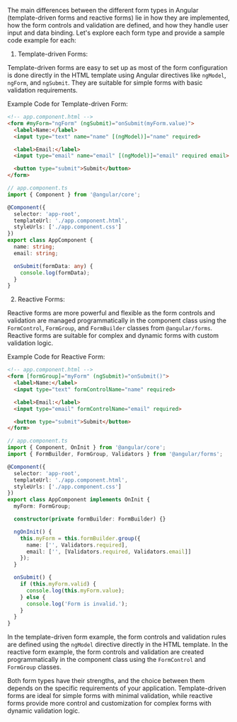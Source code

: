 
The main differences between the different form types in Angular (template-driven forms and reactive forms) lie in how they are implemented, how the form controls and validation are defined, and how they handle user input and data binding. Let's explore each form type and provide a sample code example for each:

1. Template-driven Forms:

Template-driven forms are easy to set up as most of the form configuration is done directly in the HTML template using Angular directives like `ngModel`, `ngForm`, and `ngSubmit`. They are suitable for simple forms with basic validation requirements.

Example Code for Template-driven Form:

```html
<!-- app.component.html -->
<form #myForm="ngForm" (ngSubmit)="onSubmit(myForm.value)">
  <label>Name:</label>
  <input type="text" name="name" [(ngModel)]="name" required>

  <label>Email:</label>
  <input type="email" name="email" [(ngModel)]="email" required email>

  <button type="submit">Submit</button>
</form>
```

```typescript
// app.component.ts
import { Component } from '@angular/core';

@Component({
  selector: 'app-root',
  templateUrl: './app.component.html',
  styleUrls: ['./app.component.css']
})
export class AppComponent {
  name: string;
  email: string;

  onSubmit(formData: any) {
    console.log(formData);
  }
}
```

2. Reactive Forms:

Reactive forms are more powerful and flexible as the form controls and validation are managed programmatically in the component class using the `FormControl`, `FormGroup`, and `FormBuilder` classes from `@angular/forms`. Reactive forms are suitable for complex and dynamic forms with custom validation logic.

Example Code for Reactive Form:

```html
<!-- app.component.html -->
<form [formGroup]="myForm" (ngSubmit)="onSubmit()">
  <label>Name:</label>
  <input type="text" formControlName="name" required>

  <label>Email:</label>
  <input type="email" formControlName="email" required>

  <button type="submit">Submit</button>
</form>
```

```typescript
// app.component.ts
import { Component, OnInit } from '@angular/core';
import { FormBuilder, FormGroup, Validators } from '@angular/forms';

@Component({
  selector: 'app-root',
  templateUrl: './app.component.html',
  styleUrls: ['./app.component.css']
})
export class AppComponent implements OnInit {
  myForm: FormGroup;

  constructor(private formBuilder: FormBuilder) {}

  ngOnInit() {
    this.myForm = this.formBuilder.group({
      name: ['', Validators.required],
      email: ['', [Validators.required, Validators.email]]
    });
  }

  onSubmit() {
    if (this.myForm.valid) {
      console.log(this.myForm.value);
    } else {
      console.log('Form is invalid.');
    }
  }
}
```

In the template-driven form example, the form controls and validation rules are defined using the `ngModel` directive directly in the HTML template. In the reactive form example, the form controls and validation are created programmatically in the component class using the `FormControl` and `FormGroup` classes.

Both form types have their strengths, and the choice between them depends on the specific requirements of your application. Template-driven forms are ideal for simple forms with minimal validation, while reactive forms provide more control and customization for complex forms with dynamic validation logic.
